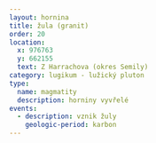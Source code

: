 ```yaml
---
layout: hornina
title: žula (granit)
order: 20
location:
  x: 976763
  y: 662155
  text: Z Harrachova (okres Semily)
category: lugikum - lužický pluton
type:
  name: magmatity
  description: horniny vyvřelé
events:
  - description: vznik žuly
    geologic-period: karbon
---
```


